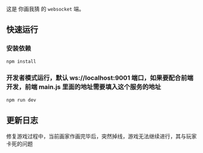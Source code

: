 这是 你画我猜 的 `websocket` 端。

## 快速运行
### 安装依赖
```bash
npm install
```

### 开发者模式运行，默认 ws://localhost:9001 端口，如果要配合前端开发，前端 main.js 里面的地址需要填入这个服务的地址
```bash
npm run dev
```

## 更新日志
修复游戏过程中，当前画家作画完毕后，突然掉线，游戏无法继续进行，其与玩家卡死的问题
